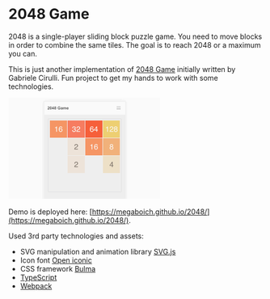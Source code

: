 # 2048 Game

2048 is a single-player sliding block puzzle game. You need to
move blocks in order to combine the same tiles. The goal is to
reach 2048 or a maximum you can.

This is just another implementation of [2048 Game](https://github.com/gabrielecirulli/2048) initially written by Gabriele Cirulli.
Fun project to get my hands to work with some technologies.

![Demo](2048-demo.gif)

Demo is deployed here: [https://megaboich.github.io/2048/](https://megaboich.github.io/2048/).

Used 3rd party technologies and assets:

- SVG manipulation and animation library [SVG.js](https://github.com/svgdotjs/svg.js)
- Icon font [Open iconic](https://github.com/iconic/open-iconic)
- CSS framework [Bulma](https://github.com/jgthms/bulma)
- [TypeScript](https://github.com/Microsoft/TypeScript)
- [Webpack](https://github.com/webpack/webpack)
